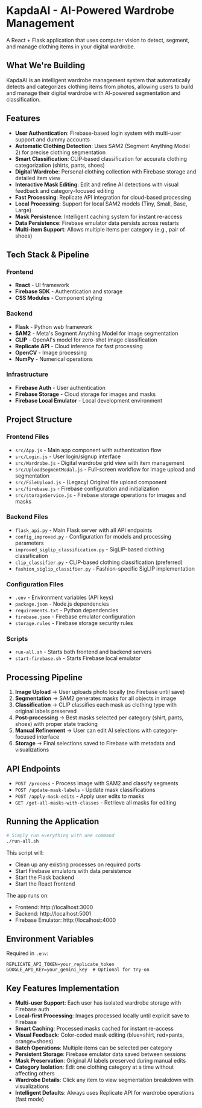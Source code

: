 # KapdaAI - AI-Powered Wardrobe Management

A React + Flask application that uses computer vision to detect, segment, and manage clothing items in your digital wardrobe.

## What We're Building

KapdaAI is an intelligent wardrobe management system that automatically detects and categorizes clothing items from photos, allowing users to build and manage their digital wardrobe with AI-powered segmentation and classification.

## Features

- **User Authentication**: Firebase-based login system with multi-user support and dummy accounts
- **Automatic Clothing Detection**: Uses SAM2 (Segment Anything Model 2) for precise clothing segmentation
- **Smart Classification**: CLIP-based classification for accurate clothing categorization (shirts, pants, shoes)
- **Digital Wardrobe**: Personal clothing collection with Firebase storage and detailed item view
- **Interactive Mask Editing**: Edit and refine AI detections with visual feedback and category-focused editing
- **Fast Processing**: Replicate API integration for cloud-based processing
- **Local Processing**: Support for local SAM2 models (Tiny, Small, Base, Large)
- **Mask Persistence**: Intelligent caching system for instant re-access
- **Data Persistence**: Firebase emulator data persists across restarts
- **Multi-item Support**: Allows multiple items per category (e.g., pair of shoes)

## Tech Stack & Pipeline

### Frontend
- **React** - UI framework
- **Firebase SDK** - Authentication and storage
- **CSS Modules** - Component styling

### Backend
- **Flask** - Python web framework
- **SAM2** - Meta's Segment Anything Model for image segmentation
- **CLIP** - OpenAI's model for zero-shot image classification
- **Replicate API** - Cloud inference for fast processing
- **OpenCV** - Image processing
- **NumPy** - Numerical operations

### Infrastructure
- **Firebase Auth** - User authentication
- **Firebase Storage** - Cloud storage for images and masks
- **Firebase Local Emulator** - Local development environment

## Project Structure

### Frontend Files
- `src/App.js` - Main app component with authentication flow
- `src/Login.js` - User login/signup interface
- `src/Wardrobe.js` - Digital wardrobe grid view with item management
- `src/UploadSegmentModal.js` - Full-screen workflow for image upload and segmentation
- `src/FileUpload.js` - (Legacy) Original file upload component
- `src/firebase.js` - Firebase configuration and initialization
- `src/storageService.js` - Firebase storage operations for images and masks

### Backend Files
- `flask_api.py` - Main Flask server with all API endpoints
- `config_improved.py` - Configuration for models and processing parameters
- `improved_siglip_classification.py` - SigLIP-based clothing classification
- `clip_classifier.py` - CLIP-based clothing classification (preferred)
- `fashion_siglip_classifier.py` - Fashion-specific SigLIP implementation

### Configuration Files
- `.env` - Environment variables (API keys)
- `package.json` - Node.js dependencies
- `requirements.txt` - Python dependencies
- `firebase.json` - Firebase emulator configuration
- `storage.rules` - Firebase storage security rules

### Scripts
- `run-all.sh` - Starts both frontend and backend servers
- `start-firebase.sh` - Starts Firebase local emulator

## Processing Pipeline

1. **Image Upload** → User uploads photo locally (no Firebase until save)
2. **Segmentation** → SAM2 generates masks for all objects in image
3. **Classification** → CLIP classifies each mask as clothing type with original labels preserved
4. **Post-processing** → Best masks selected per category (shirt, pants, shoes) with proper state tracking
5. **Manual Refinement** → User can edit AI selections with category-focused interface
6. **Storage** → Final selections saved to Firebase with metadata and visualizations

## API Endpoints

- `POST /process` - Process image with SAM2 and classify segments
- `POST /update-mask-labels` - Update mask classifications
- `POST /apply-mask-edits` - Apply user edits to masks
- `GET /get-all-masks-with-classes` - Retrieve all masks for editing

## Running the Application

```bash
# Simply run everything with one command
./run-all.sh
```

This script will:
- Clean up any existing processes on required ports
- Start Firebase emulators with data persistence
- Start the Flask backend
- Start the React frontend

The app runs on:
- Frontend: http://localhost:3000
- Backend: http://localhost:5001
- Firebase Emulator: http://localhost:4000

## Environment Variables

Required in `.env`:
```
REPLICATE_API_TOKEN=your_replicate_token
GOOGLE_API_KEY=your_gemini_key  # Optional for try-on
```

## Key Features Implementation

- **Multi-user Support**: Each user has isolated wardrobe storage with Firebase auth
- **Local-first Processing**: Images processed locally until explicit save to Firebase
- **Smart Caching**: Processed masks cached for instant re-access
- **Visual Feedback**: Color-coded mask editing (blue=shirt, red=pants, orange=shoes)
- **Batch Operations**: Multiple items can be selected per category
- **Persistent Storage**: Firebase emulator data saved between sessions
- **Mask Preservation**: Original AI labels preserved during manual edits
- **Category Isolation**: Edit one clothing category at a time without affecting others
- **Wardrobe Details**: Click any item to view segmentation breakdown with visualizations
- **Intelligent Defaults**: Always uses Replicate API for wardrobe operations (fast mode)